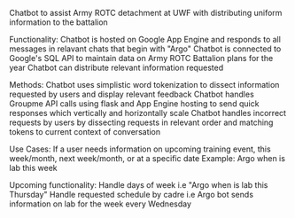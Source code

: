 Chatbot to assist Army ROTC detachment at UWF with distributing uniform information to the battalion

Functionality:
    Chatbot is hosted on Google App Engine and responds to all messages in relavant chats that begin with "Argo"
    Chatbot is connected to Google's SQL API to maintain data on Army ROTC Battalion plans for the year
    Chatbot can distribute relevant information requested

Methods:
    Chatbot uses simplistic word tokenization to dissect information requested by users and display relevant feedback
    Chatbot handles Groupme API calls using flask and App Engine hosting to send quick responses which vertically and horizontally scale
    Chatbot handles incorrect requests by users by dissecting requests in relevant order and matching tokens to current context of conversation

Use Cases:
    If a user needs information on upcoming training event, this week/month, next week/month, or at a specific date
    Example: Argo when is lab this week

Upcoming functionality:
    Handle days of week i.e "Argo when is lab this Thursday"
    Handle requested schedule by cadre i.e Argo bot sends information on lab for the week every Wednesday